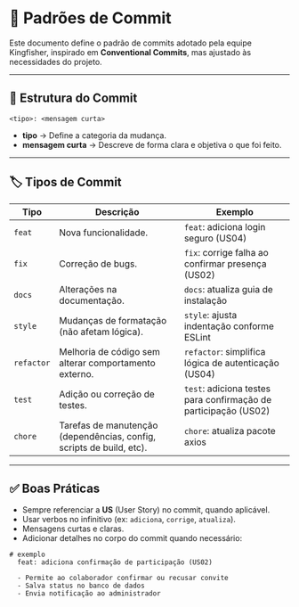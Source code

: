 # 📌 Padrões de Commit
Este documento define o padrão de commits adotado pela equipe Kingfisher, inspirado em **Conventional Commits**, mas ajustado às necessidades do projeto.

---

## 🔑 Estrutura do Commit

`<tipo>: <mensagem curta>`
- **tipo** → Define a categoria da mudança.  
- **mensagem curta** → Descreve de forma clara e objetiva o que foi feito.  

---

## 🏷️ Tipos de Commit

| Tipo      | Descrição | Exemplo |
|---|---|---|
| `feat`| Nova funcionalidade. | `feat`: adiciona login seguro (US04) |
| `fix` | Correção de bugs. | `fix`: corrige falha ao confirmar presença (US02) |
| `docs` | Alterações na documentação. | `docs`: atualiza guia de instalação |
| `style` | Mudanças de formatação (não afetam lógica). | `style`: ajusta indentação conforme ESLint |
| `refactor`| Melhoria de código sem alterar comportamento externo. | `refactor`: simplifica lógica de autenticação (US04) |
| `test` | Adição ou correção de testes. | `test`: adiciona testes para confirmação de participação (US02) |
| `chore` | Tarefas de manutenção (dependências, config, scripts de build, etc). | `chore`: atualiza pacote axios |

---
## ✅ Boas Práticas

- Sempre referenciar a **US** (User Story) no commit, quando aplicável.  
- Usar verbos no infinitivo (ex: `adiciona`, `corrige`, `atualiza`).  
- Mensagens curtas e claras.  
- Adicionar detalhes no corpo do commit quando necessário:

```
# exemplo
  feat: adiciona confirmação de participação (US02)

  - Permite ao colaborador confirmar ou recusar convite
  - Salva status no banco de dados
  - Envia notificação ao administrador
```